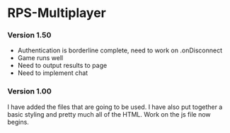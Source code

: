 # RPS-Multiplayer

### Version 1.50

- Authentication is borderline complete, need to work on .onDisconnect
- Game runs well
- Need to output results to page
- Need to implement chat

### Version 1.00

I have added the files that are going to be used. I have also put together a basic styling and pretty much all of the HTML.
Work on the js file now begins.
